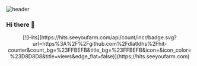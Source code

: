 ![header](https://capsule-render.vercel.app/api?type=waving&color=auto&height=300&section=header&text=dlatldhs%20(Full_Stack)&fontSize=90)
### Hi there 👋
 <div align=center>
[![Hits](https://hits.seeyoufarm.com/api/count/incr/badge.svg?url=https%3A%2F%2Fgithub.com%2Fdlatldhs%2Fhit-counter&count_bg=%23FFBEFB&title_bg=%23FFBEFB&icon=&icon_color=%23D8D8D8&title=views&edge_flat=false)](https://hits.seeyoufarm.com)
<!--
**dlatldhs/dlatldhs** is a ✨ _special_ ✨ repository because its `README.md` (this file) appears on your GitHub profile.

Here are some ideas to get you started:

- 🔭 I’m currently working on ...
- 🌱 I’m currently learning ...
- 👯 I’m looking to collaborate on ...
- 🤔 I’m looking for help with ...
- 💬 Ask me about ...
- 📫 How to reach me: ...
- 😄 Pronouns: ...
- ⚡ Fun fact: ...
-->
[![Anurag's GitHub stats](https://github-readme-stats.vercel.app/api?username=dlatldhs)](https://github.com/anuraghazra/github-readme-stats)<br>
<img src="https://img.shields.io/badge/Python-3766AB?style=flat-square&logo=Python&logoColor=white"/></a>
